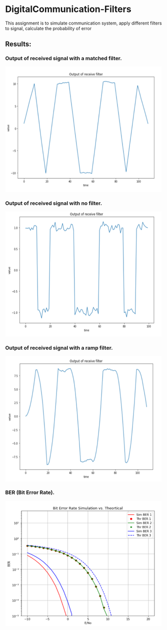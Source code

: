 # DigitalCommunication-Filters

This assignment is to simulate communication system, apply different filters to signal, calculate the probability of error

## Results:
### Output of received signal with a matched filter.
<img src="figures/Screenshot 2023-06-13 200109.png" alt="Image description" width="500" height="400"/>


### Output of received signal with no filter.
<img src="figures/Screenshot 2023-06-13 200134.png" alt="Image description" width="500" height="400"/>


### Output of received signal with a ramp filter.
<img src="figures/Screenshot 2023-06-13 200151.png" alt="Image description" width="500" height="400"/>


### BER (Bit Error Rate).
<img src="figures/Screenshot 2023-06-13 200210.png" alt="Image description" width="500" height="400"/>


